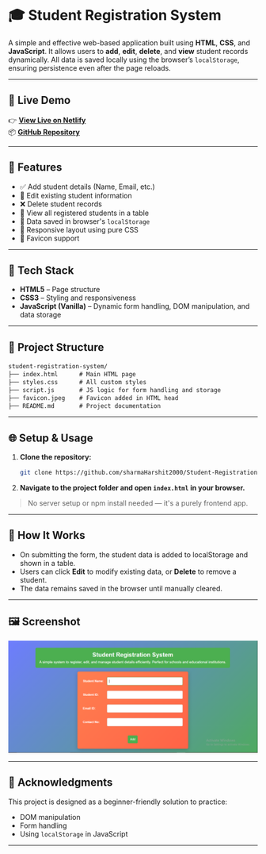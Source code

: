 ﻿# 🎓 Student Registration System

A simple and effective web-based application built using **HTML**, **CSS**, and **JavaScript**. It allows users to **add**, **edit**, **delete**, and **view** student records dynamically. All data is saved locally using the browser’s `localStorage`, ensuring persistence even after the page reloads.

---

## 🔗 Live Demo

👉 **[View Live on Netlify](https://registrationformstudent.netlify.app/)**  
📦 **[GitHub Repository](https://github.com/sharmaHarshit2000/Student-Registration-System.git)**

---

## 📌 Features

- ✅ Add student details (Name, Email, etc.)
- 📝 Edit existing student information
- ❌ Delete student records
- 📄 View all registered students in a table
- 💾 Data saved in browser's `localStorage`
- 📱 Responsive layout using pure CSS
- 🌟 Favicon support

---

## 🧩 Tech Stack

- **HTML5** – Page structure  
- **CSS3** – Styling and responsiveness  
- **JavaScript (Vanilla)** – Dynamic form handling, DOM manipulation, and data storage

---

## 📂 Project Structure

```
student-registration-system/
├── index.html      # Main HTML page
├── styles.css      # All custom styles
├── script.js       # JS logic for form handling and storage
├── favicon.jpeg    # Favicon added in HTML head
├── README.md       # Project documentation
```

---

## 🌐 Setup & Usage

1. **Clone the repository:**
   ```bash
   git clone https://github.com/sharmaHarshit2000/Student-Registration-System.git
   ```
2. **Navigate to the project folder and open `index.html` in your browser.**

> No server setup or npm install needed — it's a purely frontend app.

---

## 🧠 How It Works

- On submitting the form, the student data is added to localStorage and shown in a table.
- Users can click **Edit** to modify existing data, or **Delete** to remove a student.
- The data remains saved in the browser until manually cleared.

---

## 🖼️ Screenshot

![Student Registration System Screenshot](./screenshot.PNG)

---

## 🙌 Acknowledgments

This project is designed as a beginner-friendly solution to practice:

- DOM manipulation
- Form handling
- Using `localStorage` in JavaScript

---